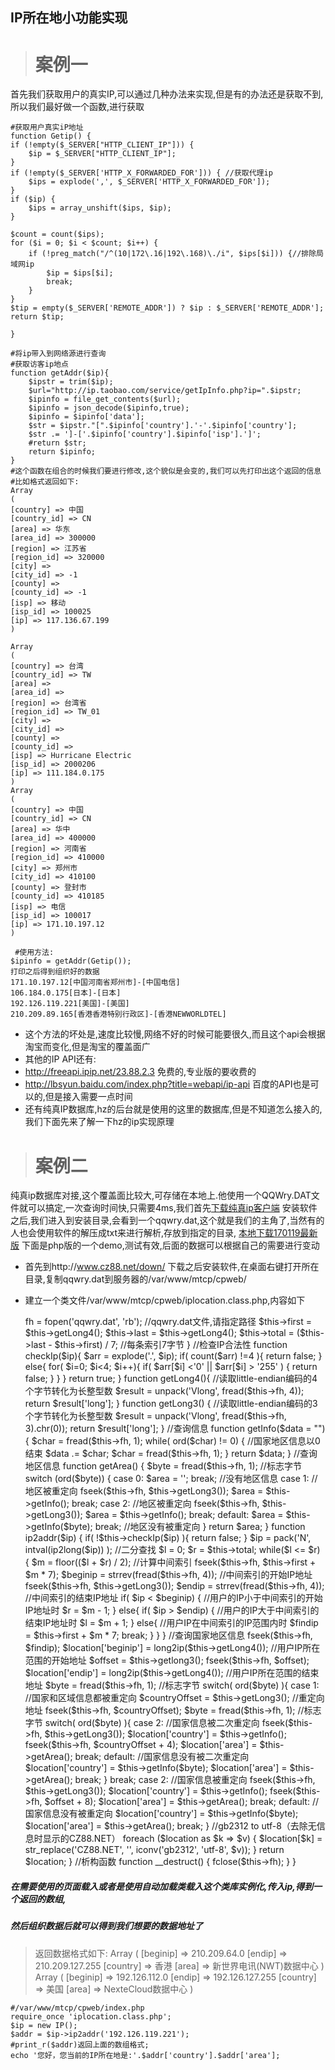 ## IP所在地小功能实现

> # 案例一

首先我们获取用户的真实IP,可以通过几种办法来实现,但是有的办法还是获取不到,所以我们最好做一个函数,进行获取

    #获取用户真实iP地址
    function Getip() {
    if (!empty($_SERVER["HTTP_CLIENT_IP"])) {
        $ip = $_SERVER["HTTP_CLIENT_IP"];
    }
    if (!empty($_SERVER['HTTP_X_FORWARDED_FOR'])) { //获取代理ip
        $ips = explode(',', $_SERVER['HTTP_X_FORWARDED_FOR']);
    }
    if ($ip) {
        $ips = array_unshift($ips, $ip);
    }
    
    $count = count($ips);
    for ($i = 0; $i < $count; $i++) {
        if (!preg_match("/^(10|172\.16|192\.168)\./i", $ips[$i])) {//排除局域网ip
            $ip = $ips[$i];
            break;
        }
    }
    $tip = empty($_SERVER['REMOTE_ADDR']) ? $ip : $_SERVER['REMOTE_ADDR'];
    return $tip;
    
    }
    
    #将ip带入到网络源进行查询
    #获取访客ip地点
    function getAddr($ip){
        $ipstr = trim($ip);
        $url="http://ip.taobao.com/service/getIpInfo.php?ip=".$ipstr; 
        $ipinfo = file_get_contents($url);
        $ipinfo = json_decode($ipinfo,true);
        $ipinfo = $ipinfo['data'];
        $str = $ipstr."[".$ipinfo['country'].'-'.$ipinfo['country'];
        $str .= ']-['.$ipinfo['country'].$ipinfo['isp'].']';
        #return $str;
        return $ipinfo;
    }
    #这个函数在组合的时候我们要进行修改,这个貌似是会变的,我们可以先打印出这个返回的信息
    #比如格式返回如下:
    Array
    (
    [country] => 中国
    [country_id] => CN
    [area] => 华东
    [area_id] => 300000
    [region] => 江苏省
    [region_id] => 320000
    [city] => 
    [city_id] => -1
    [county] => 
    [county_id] => -1
    [isp] => 移动
    [isp_id] => 100025
    [ip] => 117.136.67.199
    )
    
    Array
    (
    [country] => 台湾
    [country_id] => TW
    [area] => 
    [area_id] => 
    [region] => 台湾省
    [region_id] => TW_01
    [city] => 
    [city_id] => 
    [county] => 
    [county_id] => 
    [isp] => Hurricane Electric
    [isp_id] => 2000206
    [ip] => 111.184.0.175
    )
    Array
    (
    [country] => 中国
    [country_id] => CN
    [area] => 华中
    [area_id] => 400000
    [region] => 河南省
    [region_id] => 410000
    [city] => 郑州市
    [city_id] => 410100
    [county] => 登封市
    [county_id] => 410185
    [isp] => 电信
    [isp_id] => 100017
    [ip] => 171.10.197.12
    )

     #使用方法:
    $ipinfo = getAddr(Getip());
    打印之后得到组织好的数据
    171.10.197.12[中国河南省郑州市]-[中国电信]
    106.184.0.175[日本]-[日本]
    192.126.119.221[美国]-[美国]
    210.209.89.165[香港香港特别行政区]-[香港NEWWORLDTEL]

* 这个方法的坏处是,速度比较慢,网络不好的时候可能要很久,而且这个api会根据淘宝而变化,但是淘宝的覆盖面广
* 其他的IP API还有:
* http://freeapi.ipip.net/23.88.2.3 免费的,专业版的要收费的
* http://lbsyun.baidu.com/index.php?title=webapi/ip-api 百度的API也是可以的,但是接入需要一点时间
* 还有纯真IP数据库,hz的后台就是使用的这里的数据库,但是不知道怎么接入的,我们下面先来了解一下hz的ip实现原理



> # 案例二

纯真ip数据库对接,这个覆盖面比较大,可存储在本地上.他使用一个QQWry.DAT文件就可以搞定,一次查询时间快,只需要4ms,我们首先[下载纯真ip客户端](http://cz88.net)
安装软件之后,我们进入到安装目录,会看到一个qqwry.dat,这个就是我们的主角了,当然有的人也会使用软件的解压成txt来进行解析,存放到指定的目录,
[本地下载170119最新版](download/qqwry.dat)
下面是php版的一个demo,测试有效,后面的数据可以根据自己的需要进行变动
* 首先到http://www.cz88.net/down/ 下载之后安装软件,在桌面右键打开所在目录,复制qqwry.dat到服务器的/var/www/mtcp/cpweb/
* 建立一个类文件/var/www/mtcp/cpweb/iplocation.class.php,内容如下



    <?php
    class IP {
    var $fh;        //IP数据库文件句柄
    var $first;        //第一条索引
    var $last;        //最后一条索引
    var $total;        //索引总数
    
    //构造函数
    function __construct(){
        $this->fh = fopen('qqwry.dat', 'rb');                //qqwry.dat文件,请指定路径
        $this->first = $this->getLong4();
        $this->last  = $this->getLong4();
        $this->total = ($this->last - $this->first) / 7;    //每条索引7字节
    }

    //检查IP合法性
    function checkIp($ip){
        $arr = explode('.', $ip);
        if( count($arr) !=4 ){
            return false;
        }
        else{
            for( $i=0; $i<4; $i++){
                if( $arr[$i] <'0' || $arr[$i] > '255' ) {
                    return false;
                }
            }
        }
        return true;
    }
    
    function getLong4(){
        //读取little-endian编码的4个字节转化为长整型数
        $result = unpack('Vlong', fread($this->fh, 4));
        return $result['long'];
    }
    
    function getLong3() {
        //读取little-endian编码的3个字节转化为长整型数
        $result = unpack('Vlong', fread($this->fh, 3).chr(0));
        return $result['long'];
    }

    //查询信息
    function getInfo($data = "") {
        $char = fread($this->fh, 1);
        while( ord($char) != 0) {        //国家地区信息以0结束
            $data .= $char;
            $char = fread($this->fh, 1);
        }
        return $data;
    }
    //查询地区信息
    function getArea() {
        $byte = fread($this->fh, 1);    //标志字节
        switch (ord($byte)) {
            case 0: $area = ''; break;    //没有地区信息
            case 1:        //地区被重定向
                fseek($this->fh, $this->getLong3());
                $area = $this->getInfo(); break;
            case 2:        //地区被重定向
            fseek($this->fh, $this->getLong3());
            $area = $this->getInfo(); break;
            default: $area = $this->getInfo($byte);  break;        //地区没有被重定向
        }
        return $area;
    }

    function ip2addr($ip) {
        if( !$this->checkIp($ip) ){
            return false;
        }

        $ip = pack('N', intval(ip2long($ip)) );

        //二分查找
        $l = 0;
        $r = $this->total;

        while($l <= $r) {
            $m = floor(($l + $r) / 2);                //计算中间索引
            fseek($this->fh, $this->first + $m * 7);
            $beginip = strrev(fread($this->fh, 4)); //中间索引的开始IP地址
            fseek($this->fh, $this->getLong3());
            $endip = strrev(fread($this->fh, 4));    //中间索引的结束IP地址

            if( $ip < $beginip) {    //用户的IP小于中间索引的开始IP地址时
                $r = $m - 1;
            }
            else{
                if( $ip > $endip) {    //用户的IP大于中间索引的结束IP地址时
                    $l = $m + 1;
                }
                else{                //用户IP在中间索引的IP范围内时
                    $findip = $this->first + $m * 7;
                    break;
                }
            }
        }

        //查询国家地区信息
        fseek($this->fh, $findip);
        $location['beginip'] = long2ip($this->getLong4());    //用户IP所在范围的开始地址
        $offset = $this->getlong3();
        fseek($this->fh, $offset);
        $location['endip'] = long2ip($this->getLong4());    //用户IP所在范围的结束地址
        
        $byte = fread($this->fh, 1);                //标志字节
        switch( ord($byte) ){
            case 1:            //国家和区域信息都被重定向
                $countryOffset = $this->getLong3();    //重定向地址
                fseek($this->fh, $countryOffset);
                $byte = fread($this->fh, 1);        //标志字节
                switch( ord($byte) ){
                    case 2: //国家信息被二次重定向
                        fseek($this->fh, $this->getLong3());
                        $location['country'] = $this->getInfo();
                        fseek($this->fh, $countryOffset + 4);
                        $location['area'] = $this->getArea();
                        break;
                    default: //国家信息没有被二次重定向
                        $location['country'] = $this->getInfo($byte);
                        $location['area'] = $this->getArea();
                        break;
                }
                break;

            case 2:            //国家信息被重定向
                fseek($this->fh, $this->getLong3());
                $location['country'] = $this->getInfo();
                fseek($this->fh, $offset + 8);
                $location['area'] = $this->getArea();
                break;

            default:        //国家信息没有被重定向
                $location['country'] = $this->getInfo($byte);
                $location['area'] = $this->getArea();
                break;
        }

        //gb2312 to utf-8（去除无信息时显示的CZ88.NET）
        foreach ($location as $k => $v) {
            $location[$k] = str_replace('CZ88.NET', '', iconv('gb2312', 'utf-8', $v));
        }

        return $location;
    }

    //析构函数
    function __destruct() {
        fclose($this->fh);
    }
    
    }


##### 在需要使用的页面载入或者是使用自动加载类载入这个类库实例化,传入ip,得到一个返回的数组,
##### 然后组织数据后就可以得到我们想要的数据地址了

> 返回数据格式如下:
Array
(
    [beginip] => 210.209.64.0
    [endip] => 210.209.127.255
    [country] => 香港
    [area] => 新世界电讯(NWT)数据中心
)
Array
(
    [beginip] => 192.126.112.0
    [endip] => 192.126.127.255
    [country] => 美国
    [area] => NexteCloud数据中心
)

    #/var/www/mtcp/cpweb/index.php
    require_once 'iplocation.class.php';
    $ip = new IP();
    $addr = $ip->ip2addr('192.126.119.221');
    #print_r($addr)返回上面的数组格式;
    echo '您好，您当前的IP所在地是:'.$addr['country'].$addr['area'];
    
    
    




    